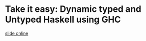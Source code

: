 # Take it easy: Dynamic typed and Untyped Haskell using GHC

[slide online](//cindylinz.github.io/Talk-TakeItEasy-DynamicTypedAndUntypedHaskell-UsingGHC/)
